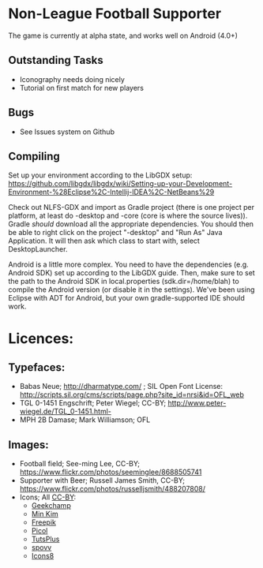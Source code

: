 Non-League Football Supporter
=========
The game is currently at alpha state, and works well on Android (4.0+)

Outstanding Tasks
------------------
- Iconography needs doing nicely
- Tutorial on first match for new players

Bugs
----
- See Issues system on Github

Compiling
---------
Set up your environment according to the LibGDX setup: https://github.com/libgdx/libgdx/wiki/Setting-up-your-Development-Environment-%28Eclipse%2C-Intellij-IDEA%2C-NetBeans%29

Check out NLFS-GDX and import as Gradle project (there is one project per platform, at least do -desktop and -core (core is where the source lives)). Gradle *should* download all the appropriate dependencies. You should then be able to right click on the project "-desktop" and "Run As" Java Application. It will then ask which class to start with, select DesktopLauncher.

Android is a little more complex. You need to have the dependencies (e.g. Android SDK) set up according to the LibGDX guide. Then, make sure to set the path to the Android SDK in local.properties (sdk.dir=/home/blah) to compile the Android version (or disable it in the settings). We've been using Eclipse with ADT for Android, but your own gradle-supported IDE should work.


Licences:
==========

Typefaces:
----------
- Babas Neue; http://dharmatype.com/ ; SIL Open Font License: http://scripts.sil.org/cms/scripts/page.php?site_id=nrsi&id=OFL_web
- TGL 0-1451 Engschrift; Peter Wiegel; CC-BY; http://www.peter-wiegel.de/TGL_0-1451.html- 
- MPH 2B Damase; Mark Williamson; OFL

Images:
-------
- Football field; See-ming Lee, CC-BY; https://www.flickr.com/photos/seeminglee/8688505741
- Supporter with Beer; Russell James Smith, CC-BY; https://www.flickr.com/photos/russelljsmith/488207808/
- Icons; All [CC-BY](http://creativecommons.org/licenses/by/3.0/):
	- [Geekchamp](http://www.geekchamp.com/icon-explorer/introduction)
	- [Min Kim](http://www.endlessicons.com/terms-of-use/)
	- <a href="http://www.flaticon.com/authors/freepik" title="Freepik">Freepik</a>
	- <a href="http://www.flaticon.com/authors/picol" title="Picol">Picol</a>
	- <a href="http://www.flaticon.com/authors/tutsplus" title="TutsPlus">TutsPlus</a> 
	- <a href="http://www.flaticon.com/authors/spovv" title="spovv">spovv</a>
	- <a href="http://www.flaticon.com/authors/icons8" title="Icons8">Icons8</a>
